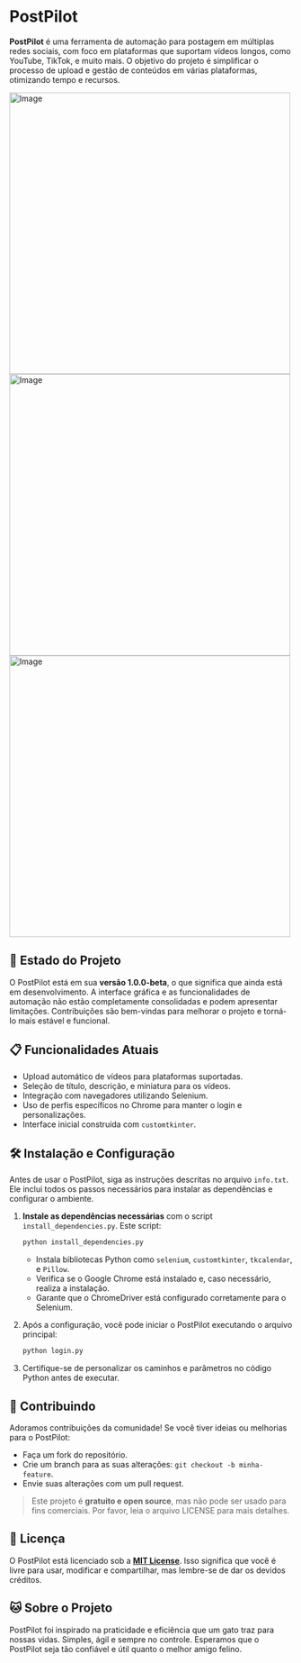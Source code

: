 # PostPilot

**PostPilot** é uma ferramenta de automação para postagem em múltiplas redes sociais, com foco em plataformas que suportam vídeos longos, como YouTube, TikTok, e muito mais. O objetivo do projeto é simplificar o processo de upload e gestão de conteúdos em várias plataformas, otimizando tempo e recursos.

<img src="https://github.com/user-attachments/assets/60759558-a698-488f-8c18-6d0ed1517428" alt="Image" width="500">
<img src="https://github.com/user-attachments/assets/fe860dfb-0946-438b-b00b-673c39af2c36" alt="Image" width="500">
<img src="https://github.com/user-attachments/assets/3ef38e1e-08de-412d-9de8-fe8e2a5df9f6" alt="Image" width="500">

## 🚧 Estado do Projeto

O PostPilot está em sua **versão 1.0.0-beta**, o que significa que ainda está em desenvolvimento. A interface gráfica e as funcionalidades de automação não estão completamente consolidadas e podem apresentar limitações. Contribuições são bem-vindas para melhorar o projeto e torná-lo mais estável e funcional.

## 📋 Funcionalidades Atuais

- Upload automático de vídeos para plataformas suportadas.
- Seleção de título, descrição, e miniatura para os vídeos.
- Integração com navegadores utilizando Selenium.
- Uso de perfis específicos no Chrome para manter o login e personalizações.
- Interface inicial construída com `customtkinter`.

## 🛠️ Instalação e Configuração

Antes de usar o PostPilot, siga as instruções descritas no arquivo `info.txt`. Ele inclui todos os passos necessários para instalar as dependências e configurar o ambiente.

1. **Instale as dependências necessárias** com o script `install_dependencies.py`. Este script:
   ```bash
   python install_dependencies.py
   ```
   - Instala bibliotecas Python como `selenium`, `customtkinter`, `tkcalendar`, e `Pillow`.
   - Verifica se o Google Chrome está instalado e, caso necessário, realiza a instalação.
   - Garante que o ChromeDriver está configurado corretamente para o Selenium.

3. Após a configuração, você pode iniciar o PostPilot executando o arquivo principal:
   ```bash
   python login.py
   ```

4. Certifique-se de personalizar os caminhos e parâmetros no código Python antes de executar.

## 🐾 Contribuindo

Adoramos contribuições da comunidade! Se você tiver ideias ou melhorias para o PostPilot:
- Faça um fork do repositório.
- Crie um branch para as suas alterações: `git checkout -b minha-feature`.
- Envie suas alterações com um pull request.

> Este projeto é **gratuito e open source**, mas não pode ser usado para fins comerciais. Por favor, leia o arquivo LICENSE para mais detalhes.

## 📄 Licença

O PostPilot está licenciado sob a **[MIT License](LICENSE)**. Isso significa que você é livre para usar, modificar e compartilhar, mas lembre-se de dar os devidos créditos.

## 🐱 Sobre o Projeto

PostPilot foi inspirado na praticidade e eficiência que um gato traz para nossas vidas. Simples, ágil e sempre no controle. Esperamos que o PostPilot seja tão confiável e útil quanto o melhor amigo felino.
